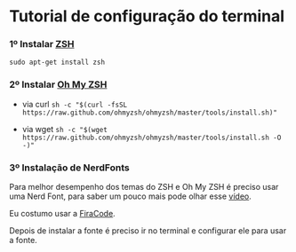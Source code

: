 # Tutorial de configuração do terminal

### 1º Instalar [ZSH](https://www.zsh.org/)
`` sudo apt-get install zsh ``

### 2º Instalar [Oh My ZSH](https://ohmyz.sh/)
* via curl
``sh -c "$(curl -fsSL https://raw.github.com/ohmyzsh/ohmyzsh/master/tools/install.sh)"``

* via wget
``sh -c "$(wget https://raw.github.com/ohmyzsh/ohmyzsh/master/tools/install.sh -O -)"``

### 3º Instalação de NerdFonts
Para melhor desempenho dos temas do ZSH e Oh My ZSH é preciso usar uma Nerd Font, para saber um pouco mais pode olhar esse [vídeo](https://youtu.be/w9wqIEk5Cqo).

Eu costumo usar a [FiraCode](https://github.com/tonsky/FiraCode/releases).

Depois de instalar a fonte é preciso ir no terminal e configurar ele para usar a fonte.